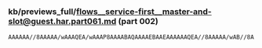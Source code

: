 ### kb/previews_full/flows__service-first__master-and-slot@guest.har.part061.md (part 002)

```md
AAAAAA//8AAAAA/wAAAQEA/wAAAP8AAAABAQAAAAEBAAEAAAAAAQEA//8AAAAA/wAB//8A
```

```
